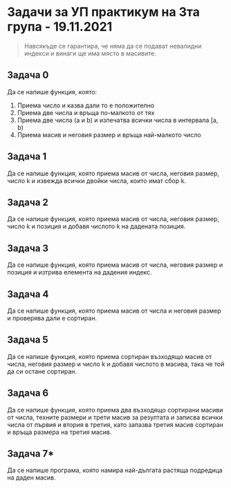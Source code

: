 # Задачи за УП практикум на 3та група - 19.11.2021

> Навсякъде се гарантира, че няма да се подават невалидни индекси и винаги ще има място в масивите.

## Задача 0
Да се напише функция, която:
1. Приема число и казва дали то е положително
2. Приема две числа и връща по-малкото от тях
3. Приема две числа (a и b) и изпечатва всички числа в интервала [a, b)
4. Приема масив и неговия размер и връща най-малкото число

## Задача 1
Да се напише функция, която приема масив от числа, неговия размер, число k и извежда всички двойки числа, които имат сбор k.

## Задача 2
Да се напише функция, която приема масив от числа, неговия размер, число k и позиция и добавя числото k на дадената позиция.

## Задача 3
Да се напише функция, която приема масив от числа, неговия размер и позиция и изтрива елемента на дадения индекс.

## Задача 4
Да се напише функция, която приема масив от числа и неговия размер и проверява дали е сортиран.

## Задача 5 
Да се напише функция, която приема сортиран възходящо масив от числа, неговия размер и число k и добавя числото в масива, така че той да си остане сортиран.

## Задача 6
Да се напише функция, която приема два възходящо сортирани масиви от числа, техните размери и трети масив за резултата и записва всички числа от първия и втория в третия, като запазва третия масив сортиран и връща размера на третия масив.

## Задача 7*
Да се напише програма, която намира най-дългата растяща подредица на даден масив.
